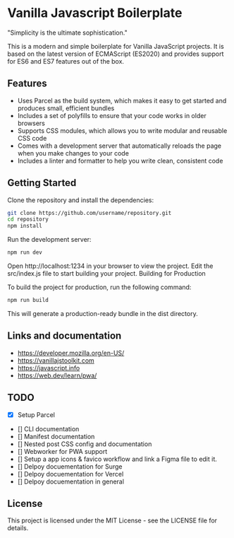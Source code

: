 # Vanilla Javascript Boilerplate

"Simplicity is the ultimate sophistication."

This is a modern and simple boilerplate for Vanilla JavaScript projects. It is based on the latest version of ECMAScript (ES2020) and provides support for ES6 and ES7 features out of the box.

## Features

- Uses Parcel as the build system, which makes it easy to get started and produces small, efficient bundles
- Includes a set of polyfills to ensure that your code works in older browsers
- Supports CSS modules, which allows you to write modular and reusable CSS code
- Comes with a development server that automatically reloads the page when you make changes to your code
- Includes a linter and formatter to help you write clean, consistent code

## Getting Started

Clone the repository and install the dependencies:

```bash
git clone https://github.com/username/repository.git
cd repository
npm install
```

Run the development server:

```bash
npm run dev
```

Open http://localhost:1234 in your browser to view the project.
Edit the src/index.js file to start building your project.
Building for Production

To build the project for production, run the following command:

```bash
npm run build
```

This will generate a production-ready bundle in the dist directory.

## Links and documentation

- https://developer.mozilla.org/en-US/
- https://vanillajstoolkit.com
- https://javascript.info
- https://web.dev/learn/pwa/


## TODO

- [X] Setup Parcel
- [] CLI documentation
- [] Manifest documentation
- [] Nested post CSS config and documentation
- [] Webworker for PWA support
- [] Setup a app icons & favico workflow and link a Figma file to edit it.
- [] Delpoy docuementation for Surge
- [] Delpoy docuementation for Vercel
- [] Delpoy docuementation in general

## License

This project is licensed under the MIT License - see the LICENSE file for details.


